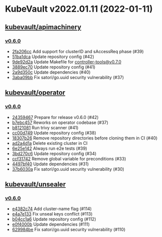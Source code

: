# KubeVault v2022.01.11 (2022-01-11)


## [kubevault/apimachinery](https://github.com/kubevault/apimachinery)

### [v0.6.0](https://github.com/kubevault/apimachinery/releases/tag/v0.6.0)

- [2fa206cc](https://github.com/kubevault/apimachinery/commit/2fa206cc) Add support for clusterID and sAccessReq phase (#39)
- [51ba1dca](https://github.com/kubevault/apimachinery/commit/51ba1dca) Update repository config (#42)
- [9de92d2a](https://github.com/kubevault/apimachinery/commit/9de92d2a) Update Makefile for controller-tools@v0.7.0
- [3889ec70](https://github.com/kubevault/apimachinery/commit/3889ec70) Update repository config (#41)
- [2a9d350c](https://github.com/kubevault/apimachinery/commit/2a9d350c) Update dependencies (#40)
- [3aba09bb](https://github.com/kubevault/apimachinery/commit/3aba09bb) Fix satori/go.uuid security vulnerability (#37)



## [kubevault/operator](https://github.com/kubevault/operator)

### [v0.6.0](https://github.com/kubevault/operator/releases/tag/v0.6.0)

- [24359467](https://github.com/kubevault/operator/commit/24359467) Prepare for release v0.6.0 (#42)
- [b7ebc457](https://github.com/kubevault/operator/commit/b7ebc457) Reworks on operator codebase (#37)
- [b8121081](https://github.com/kubevault/operator/commit/b8121081) Run trivy scanner (#41)
- [cc00d749](https://github.com/kubevault/operator/commit/cc00d749) Update repository config (#38)
- [18307b26](https://github.com/kubevault/operator/commit/18307b26) Remove repository directories before cloning them in CI (#40)
- [ad2a4d1a](https://github.com/kubevault/operator/commit/ad2a4d1a) Delete existing cluster in CI
- [6e25e142](https://github.com/kubevault/operator/commit/6e25e142) Always run e2e tests (#39)
- [3bd270c6](https://github.com/kubevault/operator/commit/3bd270c6) Update repository config (#34)
- [ccf31742](https://github.com/kubevault/operator/commit/ccf31742) Remove global variable for preconditions (#33)
- [4497bf40](https://github.com/kubevault/operator/commit/4497bf40) Update dependencies (#31)
- [37b6030a](https://github.com/kubevault/operator/commit/37b6030a) Fix satori/go.uuid security vulnerability (#30)



## [kubevault/unsealer](https://github.com/kubevault/unsealer)

### [v0.6.0](https://github.com/kubevault/unsealer/releases/tag/v0.6.0)

- [e4382c74](https://github.com/kubevault/unsealer/commit/e4382c74) Add cluster-name flag (#114)
- [e4a7e133](https://github.com/kubevault/unsealer/commit/e4a7e133) Fix unseal keys conflict (#113)
- [b04cc1a6](https://github.com/kubevault/unsealer/commit/b04cc1a6) Update repository config (#112)
- [e0f4000b](https://github.com/kubevault/unsealer/commit/e0f4000b) Update dependencies (#111)
- [629984be](https://github.com/kubevault/unsealer/commit/629984be) Fix satori/go.uuid security vulnerability (#110)



